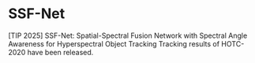 # SSF-Net
[TIP 2025] SSF-Net: Spatial-Spectral Fusion Network with Spectral Angle Awareness for Hyperspectral Object Tracking
Tracking results of HOTC-2020 have been released.
